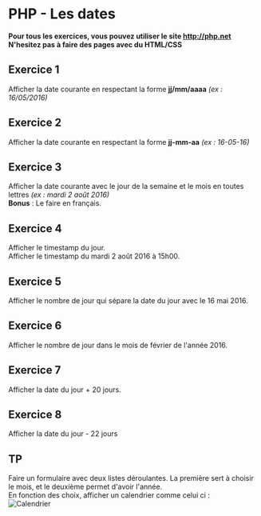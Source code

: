 # PHP - Les dates
**Pour tous les exercices, vous pouvez utiliser le site <http://php.net>**  
**N'hesitez pas à faire des pages avec du HTML/CSS**
## Exercice 1
Afficher la date courante en respectant la forme **jj/mm/aaaa** *(ex : 16/05/2016)*

## Exercice 2
Afficher la date courante en respectant la forme **jj-mm-aa** *(ex : 16-05-16)*

## Exercice 3
Afficher la date courante avec le jour de la semaine et le mois en toutes lettres *(ex : mardi 2 août 2016)*  
**Bonus** : Le faire en français.

## Exercice 4
Afficher le timestamp du jour.  
Afficher le timestamp du mardi 2 août 2016 à 15h00.

## Exercice 5
Afficher le nombre de jour qui sépare la date du jour avec le 16 mai 2016.

## Exercice 6
Afficher le nombre de jour dans le mois de février de l'année 2016.

## Exercice 7
Afficher la date du jour + 20 jours.

## Exercice 8
Afficher la date du jour - 22 jours

## TP
Faire un formulaire avec deux listes déroulantes. La première sert à choisir le mois, et le deuxième permet d'avoir l'année.  
En fonction des choix, afficher un calendrier comme celui ci :  
![Calendrier](https://icalendrier.fr/media/imprimer/2017/mensuel/calendrier-2017-mensuel-bigthumb.png)
